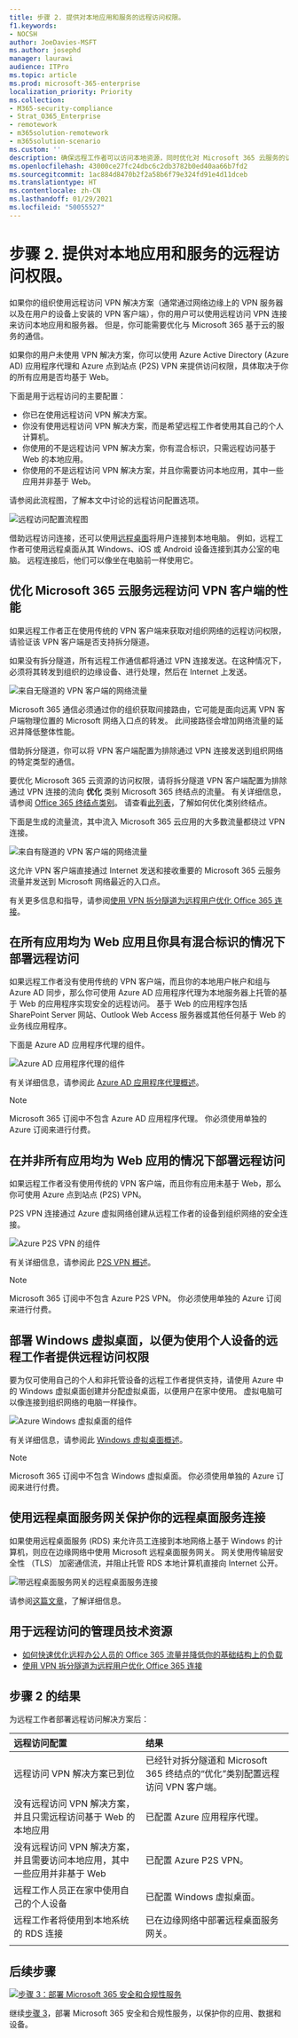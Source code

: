 ```yaml
---
title: 步骤 2. 提供对本地应用和服务的远程访问权限。
f1.keywords:
- NOCSH
author: JoeDavies-MSFT
ms.author: josephd
manager: laurawi
audience: ITPro
ms.topic: article
ms.prod: microsoft-365-enterprise
localization_priority: Priority
ms.collection:
- M365-security-compliance
- Strat_O365_Enterprise
- remotework
- m365solution-remotework
- m365solution-scenario
ms.custom: ''
description: 确保远程工作者可以访问本地资源，同时优化对 Microsoft 365 云服务的访问权限。
ms.openlocfilehash: 43000ce27fc24dbc6c2db3782b0ed40aa66b7fd2
ms.sourcegitcommit: 1ac884d8470b2f2a58b6f79e324fd91e4d11dceb
ms.translationtype: HT
ms.contentlocale: zh-CN
ms.lasthandoff: 01/29/2021
ms.locfileid: "50055527"
---
```

# <a name="step-2-provide-remote-access-to-on-premises-apps-and-services"></a>步骤 2. 提供对本地应用和服务的远程访问权限。

如果你的组织使用远程访问 VPN 解决方案（通常通过网络边缘上的 VPN 服务器以及在用户的设备上安装的 VPN 客户端），你的用户可以使用远程访问 VPN 连接来访问本地应用和服务器。 但是，你可能需要优化与 Microsoft 365 基于云的服务的通信。

如果你的用户未使用 VPN 解决方案，你可以使用 Azure Active Directory (Azure AD) 应用程序代理和 Azure 点到站点 (P2S) VPN 来提供访问权限，具体取决于你的所有应用是否均基于 Web。

下面是用于远程访问的主要配置：

- 你已在使用远程访问 VPN 解决方案。
- 你没有使用远程访问 VPN 解决方案，而是希望远程工作者使用其自己的个人计算机。
- 你使用的不是远程访问 VPN 解决方案，你有混合标识，只需远程访问基于 Web 的本地应用。
- 你使用的不是远程访问 VPN 解决方案，并且你需要访问本地应用，其中一些应用并非基于 Web。

请参阅此流程图，了解本文中讨论的远程访问配置选项。

![远程访问配置流程图](../media/empower-people-to-work-remotely-remote-access/empower-people-to-work-remotely-remote-access-flowchart.png)

借助远程访问连接，还可以使用[远程桌面](https://support.microsoft.com/help/4028379/windows-10-how-to-use-remote-desktop)将用户连接到本地电脑。 例如，远程工作者可使用远程桌面从其 Windows、iOS 或 Android 设备连接到其办公室的电脑。 远程连接后，他们可以像坐在电脑前一样使用它。

## <a name="optimize-performance-for-remote-access-vpn-clients-to-microsoft-365-cloud-services"></a>优化 Microsoft 365 云服务远程访问 VPN 客户端的性能

如果远程工作者正在使用传统的 VPN 客户端来获取对组织网络的远程访问权限，请验证该 VPN 客户端是否支持拆分隧道。

如果没有拆分隧道，所有远程工作通信都将通过 VPN 连接发送。在这种情况下，必须将其转发到组织的边缘设备、进行处理，然后在 Internet 上发送。

![来自无隧道的 VPN 客户端的网络流量](../media/empower-people-to-work-remotely-remote-access/empower-people-to-work-remotely-remote-access-before-tunneling.png)

Microsoft 365 通信必须通过你的组织获取间接路由，它可能是面向远离 VPN 客户端物理位置的 Microsoft 网络入口点的转发。 此间接路径会增加网络流量的延迟并降低整体性能。 

借助拆分隧道，你可以将 VPN 客户端配置为排除通过 VPN 连接发送到组织网络的特定类型的通信。

要优化 Microsoft 365 云资源的访问权限，请将拆分隧道 VPN 客户端配置为排除通过 VPN 连接的流向 **优化** 类别 Microsoft 365 终结点的流量。 有关详细信息，请参阅 [Office 365 终结点类别](https://docs.microsoft.com/microsoft-365/enterprise/microsoft-365-network-connectivity-principles#new-office-365-endpoint-categories)。 请查看[此列表](https://docs.microsoft.com/microsoft-365/enterprise/urls-and-ip-address-ranges)，了解如何优化类别终结点。

下面是生成的流量流，其中流入 Microsoft 365 云应用的大多数流量都绕过 VPN 连接。

![来自有隧道的 VPN 客户端的网络流量](../media/empower-people-to-work-remotely-remote-access/empower-people-to-work-remotely-remote-access-after-tunneling.png)

这允许 VPN 客户端直接通过 Internet 发送和接收重要的 Microsoft 365 云服务流量并发送到 Microsoft 网络最近的入口点。

有关更多信息和指导，请参阅[使用 VPN 拆分隧道为远程用户优化 Office 365 连接](https://docs.microsoft.com/microsoft-365/enterprise/microsoft-365-vpn-split-tunnel??)。

## <a name="deploy-remote-access-when-all-your-apps-are-web-apps-and-you-have-hybrid-identity"></a>在所有应用均为 Web 应用且你具有混合标识的情况下部署远程访问

如果远程工作者没有使用传统的 VPN 客户端，而且你的本地用户帐户和组与 Azure AD 同步，那么你可使用 Azure AD 应用程序代理为本地服务器上托管的基于 Web 的应用程序实现安全的远程访问。 基于 Web 的应用程序包括 SharePoint Server 网站、Outlook Web Access 服务器或其他任何基于 Web 的业务线应用程序。 

下面是 Azure AD 应用程序代理的组件。

![Azure AD 应用程序代理的组件](../media/empower-people-to-work-remotely-remote-access/empower-people-to-work-remotely-remote-access-application-proxy.png)

有关详细信息，请参阅此 [Azure AD 应用程序代理概述](https://docs.microsoft.com/azure/active-directory/manage-apps/application-proxy)。

>[!Note]
>Microsoft 365 订阅中不包含 Azure AD 应用程序代理。 你必须使用单独的 Azure 订阅来进行付费。
>

## <a name="deploy-remote-access-when-not-all-your-apps-are-web-apps"></a>在并非所有应用均为 Web 应用的情况下部署远程访问

如果远程工作者没有使用传统的 VPN 客户端，而且你有应用未基于 Web，那么你可使用 Azure 点到站点 (P2S) VPN。

P2S VPN 连接通过 Azure 虚拟网络创建从远程工作者的设备到组织网络的安全连接。 

![Azure P2S VPN 的组件](../media/empower-people-to-work-remotely-remote-access/empower-people-to-work-remotely-remote-access-p2s-vpn.png)

有关详细信息，请参阅此 [P2S VPN 概述](https://docs.microsoft.com/azure/vpn-gateway/point-to-site-about)。

>[!Note]
>Microsoft 365 订阅中不包含 Azure P2S VPN。 你必须使用单独的 Azure 订阅来进行付费。
>

## <a name="deploy-windows-virtual-desktop-to-provide-remote-access-for-remote-workers-using-personal-devices"></a>部署 Windows 虚拟桌面，以便为使用个人设备的远程工作者提供远程访问权限 

要为仅可使用自己的个人和非托管设备的远程工作者提供支持，请使用 Azure 中的 Windows 虚拟桌面创建并分配虚拟桌面，以便用户在家中使用。 虚拟电脑可以像连接到组织网络的电脑一样操作。

![Azure Windows 虚拟桌面的组件](../media/empower-people-to-work-remotely-remote-access/empower-people-to-work-remotely-remote-access-windows-virtual-desktop.png)

有关详细信息，请参阅此 [Windows 虚拟桌面概述](https://docs.microsoft.com/azure/virtual-desktop/overview)。 

>[!Note]
>Microsoft 365 订阅中不包含 Windows 虚拟桌面。 你必须使用单独的 Azure 订阅来进行付费。
>

## <a name="protect-your-remote-desktop-services-connections-with-the-remote-desktop-services-gateway"></a>使用远程桌面服务网关保护你的远程桌面服务连接

如果使用远程桌面服务 (RDS) 来允许员工连接到本地网络上基于 Windows 的计算机，则应在边缘网络中使用 Microsoft 远程桌面服务网关。 网关使用传输层安全性 （TLS） 加密通信流，并阻止托管 RDS 本地计算机直接向 Internet 公开。

![带远程桌面服务网关的远程桌面服务连接](../media/empower-people-to-work-remotely-remote-access/empower-people-to-work-remotely-remote-access-remote-desktop.png)

请参阅[这篇文章](https://www.microsoft.com/security/blog/2020/04/16/security-guidance-remote-desktop-adoption/)，了解详细信息。

## <a name="admin-technical-resources-for-remote-access"></a>用于远程访问的管理员技术资源

- [如何快速优化远程办公人员的 Office 365 流量并降低你的基础结构上的负载](https://techcommunity.microsoft.com/t5/office-365-blog/how-to-quickly-optimize-office-365-traffic-for-remote-staff-amp/ba-p/1214571)
- [使用 VPN 拆分隧道为远程用户优化 Office 365 连接](https://docs.microsoft.com/microsoft-365/enterprise/microsoft-365-vpn-split-tunnel?)

## <a name="results-of-step-2"></a>步骤 2 的结果

为远程工作者部署远程访问解决方案后：

| 远程访问配置 | 结果 |
|:-------|:-----|
| 远程访问 VPN 解决方案已到位 | 已经针对拆分隧道和 Microsoft 365 终结点的“优化”类别配置远程访问 VPN 客户端。 |
| 没有远程访问 VPN 解决方案，并且只需远程访问基于 Web 的本地应用 | 已配置 Azure 应用程序代理。 |
| 没有远程访问 VPN 解决方案，并且需要访问本地应用，其中一些应用并非基于 Web | 已配置 Azure P2S VPN。 |
| 远程工作人员正在家中使用自己的个人设备 | 已配置 Windows 虚拟桌面。 |
| 远程工作者将使用到本地系统的 RDS 连接 | 已在边缘网络中部署远程桌面服务网关。 |
|||

## <a name="next-step"></a>后续步骤

[![步骤 3：部署 Microsoft 365 安全和合规性服务](../media/empower-people-to-work-remotely/remote-workers-step-grid-3.png)](empower-people-to-work-remotely-security-compliance.md)

继续[步骤 3](empower-people-to-work-remotely-security-compliance.md)，部署 Microsoft 365 安全和合规性服务，以保护你的应用、数据和设备。

